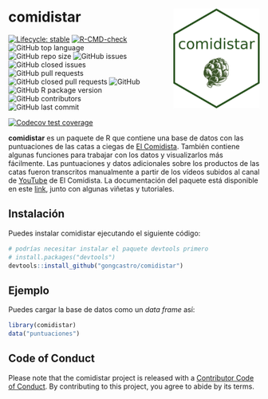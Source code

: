 
<!-- README.md is generated from README.Rmd. Please edit that file -->

# comidistar <img src='man/figures/logo.png' align="right" style="float:right; height:200px; margin-left:10%;"/>

<!-- badges: start -->

[![Lifecycle:
stable](https://img.shields.io/badge/lifecycle-stable-brightgreen.svg)](https://lifecycle.r-lib.org/articles/stages.html#stable)
[![R-CMD-check](https://github.com/gongcastro/comidistar/workflows/R-CMD-check/badge.svg)](https://github.com/gongcastro/comidistar/actions)
![GitHub top
language](https://img.shields.io/github/languages/top/gongcastro/comidistar)
![GitHub repo
size](https://img.shields.io/github/repo-size/gongcastro/comidistar)
![GitHub
issues](https://img.shields.io/github/issues/gongcastro/comidistar)
![GitHub closed
issues](https://img.shields.io/github/issues-closed/gongcastro/comidistar)
![GitHub pull
requests](https://img.shields.io/github/issues-pr/gongcastro/comidistar)
![GitHub closed pull
requests](https://img.shields.io/github/issues-pr-closed/gongcastro/comidistar)
![GitHub](https://img.shields.io/github/license/gongcastro/comidistar)
![GitHub R package
version](https://img.shields.io/github/r-package/v/gongcastro/comidistar)
![GitHub
contributors](https://img.shields.io/github/contributors/gongcastro/comidistar)
![GitHub last
commit](https://img.shields.io/github/last-commit/gongcastro/comidistar)

[![Codecov test
coverage](https://codecov.io/gh/gongcastro/comidistar/branch/master/graph/badge.svg)](https://codecov.io/gh/gongcastro/comidistar?branch=master)
<!-- badges: end -->

**comidistar** es un paquete de R que contiene una base de datos con las
puntuaciones de las catas a ciegas de [El
Comidista](https://elcomidista.elpais.com/). También contiene algunas
funciones para trabajar con los datos y visualizarlos más fácilmente.
Las puntuaciones y datos adicionales sobre los productos de las catas
fueron transcritos manualmente a partir de los vídeos subidos al canal
de [YouTube](https://www.youtube.com/channel/UCoIJrrwXy_mlr1WkC4vaTnA)
de El Comidista. La documentación del paquete está disponible en este
[link](https://gongcastro.github.io/comidistar/), junto con algunas
viñetas y tutoriales.

## Instalación

Puedes instalar comidistar ejecutando el siguiente código:

``` r
# podrías necesitar instalar el paquete devtools primero
# install.packages("devtools")
devtools::install_github("gongcastro/comidistar")
```

## Ejemplo

Puedes cargar la base de datos como un *data frame* así:

``` r
library(comidistar)
data("puntuaciones")
```

## Code of Conduct

Please note that the comidistar project is released with a [Contributor Code of Conduct](https://contributor-covenant.org/version/2/0/CODE_OF_CONDUCT.html). By contributing to this project, you agree to abide by its terms.

